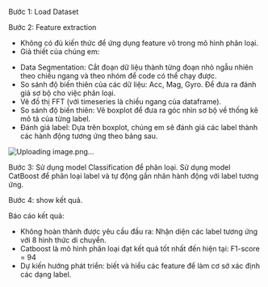 Bước 1: Load Dataset

Bước 2: Feature extraction

- Không có đủ kiến thức để ứng dụng feature vô trong mô hình phân loại.
- Giả thiết của chúng em:
+ Data Segmentation: Cắt đoạn dữ liệu thành từng đoạn nhỏ ngẫu nhiên theo chiều ngang và theo nhóm để code có thể chạy được.
+ So sánh độ biến thiên của các dữ liệu: Acc, Mag, Gyro. Để đưa ra đánh giá sơ bộ cho việc phân loại.
+ Vẽ đồ thị FFT (với timeseries là chiều ngang của dataframe).
+ So sánh độ biến thiên: Vẽ boxplot để đưa ra góc nhìn sơ bộ về thống kê mô tả của từng label.
+ Đánh giá label: Dựa trên boxplot, chúng em sẽ đánh giá các label thành các hành động tương ứng theo bảng sau.

![Uploading image.png…]()


Bước 3: Sử dụng model Classification để phân loại.
Sử dụng model CatBoost để phân loại label và tự động gắn nhãn hành động với label tương ứng.

Bước 4: show kết quả.

Báo cáo kết quả:
- Không hoàn thành được yêu cầu đầu ra: Nhận diện các label tương ứng với 8 hình thức di chuyển.
- Catboost là mô hình phân loại đạt kết quả tốt nhất đến hiện tại: F1-score = 94
- Dự kiến hướng phát triển: biết và hiểu các feature để làm cơ sở xác định các dạng label. 
